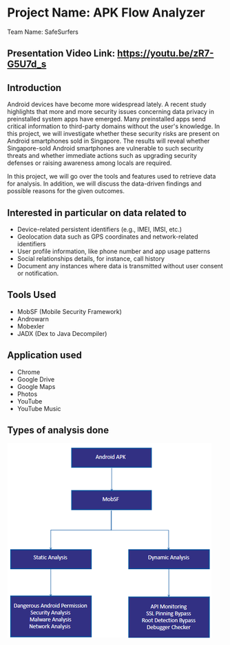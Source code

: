 # Project Name: APK Flow Analyzer
Team Name: SafeSurfers
## Presentation Video Link: https://youtu.be/zR7-G5U7d_s
## Introduction
Android devices have become more widespread lately. A recent study highlights that more and more security issues concerning data privacy in preinstalled system apps have emerged. Many preinstalled apps send critical information to third-party domains without the user's knowledge. In this project, we will investigate whether these security risks are present on Android smartphones sold in Singapore. The results will reveal whether Singapore-sold Android smartphones are vulnerable to such security threats and whether immediate actions such as upgrading security defenses or raising awareness among locals are required. 

In this project, we will go over the tools and features used to retrieve data for analysis. In addition, we will discuss the data-driven findings and possible reasons for the given outcomes. 
## Interested in particular on data related to
<uL>
  <li>Device-related persistent identifiers (e.g., IMEI, IMSI, etc.)</li>
  <li>Geolocation data such as GPS coordinates and network-related identifiers</li>
  <li>User profile information, like phone number and app usage patterns</li>
  <li>Social relationships details, for instance, call history</li>
  <li>Document any instances where data is transmitted without user consent or notification.</li>
</uL>

## Tools Used
<uL>
  <li>MobSF (Mobile Security Framework)</li>
  <li>Androwarn</li>
  <li>Mobexler</li>
  <li>JADX (Dex to Java Decompiler)</li>
</uL>

## Application used
<uL>
  <li>Chrome</li>
  <li>Google Drive</li>
  <li>Google Maps</li>
  <li>Photos</li>
  <li>YouTube</li>
  <li>YouTube Music</li>
</uL>

## Types of analysis done

<img src="analyzer.png" alt="Alt text" title="MobSFAnalysis">
